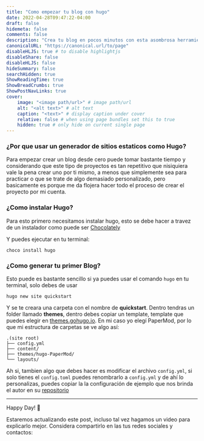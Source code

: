 ```yaml
---
title: "Como empezar tu blog con hugo"
date: 2022-04-28T09:47:22-04:00
draft: false
hidemeta: false
comments: false
description: "Crea tu blog en pocos minutos con esta asombrosa herramienta"
canonicalURL: "https://canonical.url/to/page"
disableHLJS: true # to disable highlightjs
disableShare: false
disableHLJS: false
hideSummary: false
searchHidden: true
ShowReadingTime: true
ShowBreadCrumbs: true
ShowPostNavLinks: true
cover:
    image: "<image path/url>" # image path/url
    alt: "<alt text>" # alt text
    caption: "<text>" # display caption under cover
    relative: false # when using page bundles set this to true
    hidden: true # only hide on current single page
---
```


### ¿Por que usar un generador de sitios estaticos como Hugo?

Para empezar crear un blog desde cero puede tomar bastante tiempo y considerando que este tipo de proyectos es tan repetitivo que nisiquiera vale la pena crear uno por ti mismo, a menos que simplemente sea para practicar o que se trate de algo demasiado personalizado, pero basicamente es porque me da flojera hacer todo el proceso de crear el proyecto por mi cuenta.

### ¿Como instalar Hugo?

Para esto primero necesitamos instalar hugo, esto se debe hacer a travez de un instalador como puede ser [Chocolately](https://chocolatey.org/install#individual)

Y puedes ejecutar en tu terminal: 

```
choco install hugo
```

### ¿Como generar tu primer Blog?

Esto puede es bastante sencillo si ya puedes usar el comando `hugo` en tu terminal, solo debes de usar
```
hugo new site quickstart
```

Y se te creara una carpeta con el nombre de **quickstart**. Dentro tendras un folder llamado **themes**, dentro debes copiar un template, template que puedes elegir en [themes.gohugo.io](https://themes.gohugo.io/). En mi caso yo elegí PaperMod, por lo que mi estructura de carpetas se ve algo así:

```
.(site root)
├── config.yml
├── content/
├── themes/hugo-PaperMod/
└── layouts/
```

Ah si, tambien algo que debes hacer es modificar el archivo `config.yml`, si solo tienes el `config.toml` puedes renombrarlo a `config.yml` y de ahí lo personalizas, puedes copiar la la configuración de ejemplo que nos brinda el autor en su [repositorio](https://github.com/adityatelange/hugo-PaperMod/wiki/Installation#sample-configyml)

---
Happy Day! 💛

Estaremos actualizando este post, incluso tal vez hagamos un video para explicarlo mejor. Considera compartirlo en las tus redes sociales y contactos: